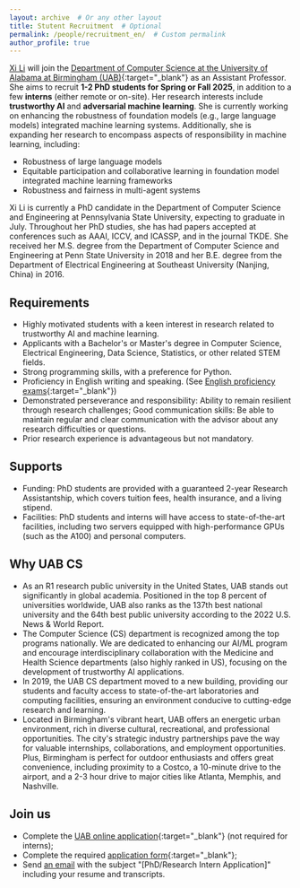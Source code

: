 ```yaml
---
layout: archive  # Or any other layout
title: Stutent Recruitment  # Optional
permalink: /people/recruitment_en/  # Custom permalink
author_profile: true
---
```


[Xi Li](https://lixi1994.github.io/) will join the [Department of Computer Science at the University of Alabama at Birmingham (UAB)](https://www.uab.edu/cas/computerscience/){:target="_blank"} as an Assistant Professor. She aims to recruit <strong>1-2 PhD students for Spring or Fall 2025</strong>, in addition to a few <strong>interns</strong> (either remote or on-site).
Her research interests include <strong>trustworthy AI</strong> and <strong>adversarial machine learning</strong>. She is currently working on enhancing the robustness of foundation models (e.g., large language models) integrated machine learning systems. Additionally, she is expanding her research to encompass aspects of responsibility in machine learning, including:
* Robustness of large language models
* Equitable participation and collaborative learning in foundation model integrated machine learning frameworks
* Robustness and fairness in multi-agent systems

Xi Li is currently a PhD candidate in the Department of Computer Science and Engineering at Pennsylvania State University, expecting to graduate in July. Throughout her PhD studies, she has had papers accepted at conferences such as AAAI, ICCV, and ICASSP, and in the journal TKDE. She received her M.S. degree from the Department of Computer Science and Engineering at Penn State University in 2018 and her B.E. degree from the Department of Electrical Engineering at Southeast University (Nanjing, China) in 2016.

## Requirements
* Highly motivated students with a keen interest in research related to trustworthy AI and machine learning.
* Applicants with a Bachelor's or Master's degree in Computer Science, Electrical Engineering, Data Science, Statistics, or other related STEM fields.
* Strong programming skills, with a preference for Python.
* Proficiency in English writing and speaking. (See [English proficiency exams](https://www.uab.edu/gradadmissions/apply/international-applicants){:target="_blank"})
* Demonstrated perseverance and responsibility: Ability to remain resilient through research challenges; Good communication skills: Be able to maintain regular and clear communication with the advisor about any research difficulties or questions.
* Prior research experience is advantageous but not mandatory.

## Supports
* Funding: PhD students are provided with a guaranteed 2-year Research Assistantship, which covers tuition fees, health insurance, and a living stipend.
* Facilities: PhD students and interns will have access to state-of-the-art facilities, including two servers equipped with high-performance GPUs (such as the A100) and personal computers.

## Why UAB CS
* As an R1 research public university in the United States, UAB stands out significantly in global academia. Positioned in the top 8 percent of universities worldwide, UAB also ranks as the 137th best national university and the 64th best public university according to the 2022 U.S. News & World Report. 
* The Computer Science (CS) department is recognized among the top programs nationally. We are dedicated to enhancing our AI/ML program and encourage interdisciplinary collaboration with the Medicine and Health Science departments (also highly ranked in US), focusing on the development of trustworthy AI applications.
* In 2019, the UAB CS department moved to a new building, providing our students and faculty access to state-of-the-art laboratories and computing facilities, ensuring an environment conducive to cutting-edge research and learning.
* Located in Birmingham's vibrant heart, UAB offers an energetic urban environment, rich in diverse cultural, recreational, and professional opportunities. The city's strategic industry partnerships pave the way for valuable internships, collaborations, and employment opportunities. Plus, Birmingham is perfect for outdoor enthusiasts and offers great convenience, including proximity to a Costco, a 10-minute drive to the airport, and a 2-3 hour drive to major cities like Atlanta, Memphis, and Nashville.

## Join us
* Complete the [UAB online application](https://cloud.reach.uab.edu/graduate-application){:target="_blank"} (not required for interns); 
* Complete the required [application form](https://docs.google.com/forms/d/e/1FAIpQLSfGtj94hbRxiWA-txzr-3LTNeGBt3xZOkX3vlwXLwT9AiCCTA/viewform?usp=sf_link){:target="_blank"}; 
* Send [an email](mailto:xili.recruitment@gmail.com) with the subject "[PhD/Research Intern Application]" including your resume and transcripts.